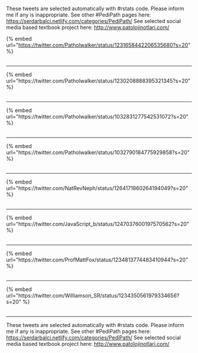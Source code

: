 

These tweets are selected automatically with #rstats code. Please inform me if any is inappropriate.
See other #PediPath pages here: https://serdarbalci.netlify.com/categories/PediPath/ 
See selected social media based textbook project here: http://www.patolojinotlari.com/

{% embed url="https://twitter.com/Patholwalker/status/1231658442206535680?s=20" %}<br>
<br>
<hr>
{% embed url="https://twitter.com/Patholwalker/status/1230208888395321345?s=20" %}<br>
<br>
<hr>
{% embed url="https://twitter.com/Patholwalker/status/1032831277542531072?s=20" %}<br>
<br>
<hr>
{% embed url="https://twitter.com/Patholwalker/status/1032790184775929858?s=20" %}<br>
<br>
<hr>
{% embed url="https://twitter.com/NatRevNeph/status/1264171860264194049?s=20" %}<br>
<br>
<hr>
{% embed url="https://twitter.com/JavaScript_b/status/1247037600197570562?s=20" %}<br>
<br>
<hr>
{% embed url="https://twitter.com/ProfMattFox/status/1234813774483410944?s=20" %}<br>
<br>
<hr>
{% embed url="https://twitter.com/Williamson_SR/status/1234350561979334656?s=20" %}<br>
<br>
<hr>


These tweets are selected automatically with #rstats code. Please inform me if any is inappropriate.
See other #PediPath pages here: https://serdarbalci.netlify.com/categories/PediPath/ 
See selected social media based textbook project here: http://www.patolojinotlari.com/
